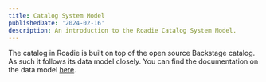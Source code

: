 ```yaml
---
title: Catalog System Model
publishedDate: '2024-02-16'
description: An introduction to the Roadie Catalog System Model.
---
```


The catalog in Roadie is built on top of the open source Backstage catalog. As such it follows its data model closely. You can find the documentation on the data model [here](https://backstage.io/docs/features/software-catalog/system-model/).

